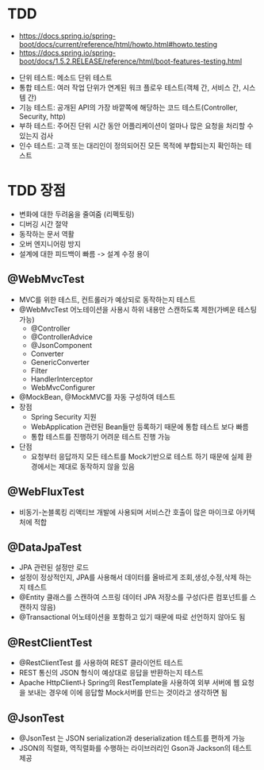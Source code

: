 # TDD

- https://docs.spring.io/spring-boot/docs/current/reference/html/howto.html#howto.testing
- https://docs.spring.io/spring-boot/docs/1.5.2.RELEASE/reference/html/boot-features-testing.html

* 단위 테스트: 메소드 단위 테스트
* 통합 테스트: 여러 작업 단위가 연계된 워크 플로우 테스트(객체 간, 서비스 간, 시스템 간)
* 기능 테스트: 공개된 API의 가장 바깥쪽에 해당하는 코드 테스트(Controller, Security, http)
* 부하 테스트: 주어진 단위 시간 동안 어플리케이션이 얼마나 많은 요청을 처리할 수 있는지 검사
* 인수 테스트: 고객 또는 대리인이 정의되어진 모든 목적에 부합되는지 확인하는 테스트

# TDD 장점

* 변화에 대한 두려움을 줄여줌 (리펙토링)
* 디버깅 시간 절약
* 동작하는 문서 역활
* 오버 엔지니어링 방지
* 설계에 대한 피드백이 빠름 -> 설계 수정 용이

## @WebMvcTest
* MVC를 위한 테스트, 컨트롤러가 예상되로 동작하는지 테스트
* @WebMvcTest 어노테이션을 사용시 하위 내용만 스캔하도록 제한(가벼운 테스팅 가능)
  - @Controller
  - @ControllerAdvice
  - @JsonComponent
  - Converter
  - GenericConverter
  - Filter
  - HandlerInterceptor
  - WebMvcConfigurer
* @MockBean, @MockMVC를 자동 구성하여 테스트
* 장점
  - Spring Security 지원
  - WebApplication 관련된 Bean들만 등록하기 때문에 통합 테스트 보다 빠름
  - 통합 테스트를 진행하기 어려운 테스트 진행 가능
* 단점
  - 요청부터 응답까지 모든 테스트를 Mock기반으로 테스트 하기 때문에 실제 환경에서는 제대로 동작하지 않을 있음

## @WebFluxTest
* 비동기-논블록킹 리액티브 개발에 사용되며 서비스간 호출이 많은 마이크로 아키텍처에 적합

## @DataJpaTest
* JPA 관련된 설정만 로드
* 설정이 정상적인지, JPA를 사용해서 데이터를 올바르게 조회,생성,수정,삭제 하는지 테스트
* @Entity 클래스를 스캔하여 스프링 데이터 JPA 저장소를 구성(다른 컴포넌트를 스캔하지 않음)
* @Transactional 어노테이션을 포함하고 있기 때문에 따로 선언하지 않아도 됨

## @RestClientTest
* @RestClientTest 를 사용하여 REST 클라이언트 테스트
* REST 통신의 JSON 형식이 예상대로 응답을 반환하는지 테스트
* Apache HttpClient나 Spring의 RestTemplate을 사용하여 외부 서버에 웹 요청을 보내는 경우에 이에 응답할 Mock서버를 만드는 것이라고 생각하면 됨

## @JsonTest
* @JsonTest 는 JSON serialization과 deserialization 테스트를 편하게 가능
* JSON의 직렬화, 역직렬화를 수행하는 라이브러리인 Gson과 Jackson의 테스트 제공
